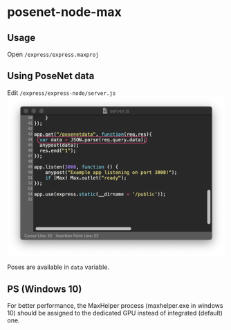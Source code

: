 # posenet-node-max

## Usage
Open `/express/express.maxproj`


## Using PoseNet data
Edit `/express/express-node/server.js`
<img src='code.png'>

Poses are available in `data` variable.


## PS (Windows 10)
For better performance, the MaxHelper process (maxhelper.exe in windows 10) should be assigned to the dedicated GPU instead of integrated (default) one.
